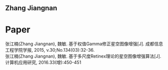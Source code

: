 ## Zhang Jiangnan


# Paper

张江楠(Zhang Jiangnan), 魏敏. 基于权值Gamma修正星空图像增强[J]. 成都信息工程学院学报, 2015, v.30;No.134(03):32-36.  
张江楠(Zhang Jiangnan), 魏敏. 基于多尺度Retinex理论的星空图像增强算法[J]. 计算机应用研究, 2016.33(增):450-451
